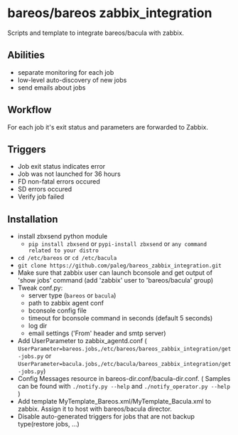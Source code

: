 bareos/bareos zabbix_integration
=========================

Scripts and template to integrate bareos/bacula with zabbix.

Abilities
---------
* separate monitoring for each job
* low-level auto-discovery of new jobs
* send emails about jobs

Workflow
---------
For each job it's exit status and parameters are forwarded to Zabbix.

Triggers
--------
* Job exit status indicates error
* Job was not launched for 36 hours
* FD non-fatal errors occured
* SD errors occured
* Verify job failed
 
Installation
------------

* install zbxsend python module
	* `pip install zbxsend` or `pypi-install zbxsend` or `any command related to your distro`
* `cd /etc/bareos` or `cd /etc/bacula`
* `git clone https://github.com/paleg/bareos_zabbix_integration.git`
* Make sure that zabbix user can launch bconsole and get output of 'show jobs' command (add 'zabbix' user to 'bareos/bacula' group)
* Tweak conf.py:
    * server type (`bareos` or `bacula`)
    * path to zabbix agent conf
    * bconsole config file
    * timeout for bconsole command in seconds (default 5 seconds)
    * log dir
    * email settings ('From' header and smtp server)
* Add UserParameter to zabbix_agentd.conf ( `UserParameter=bareos.jobs,/etc/bareos/bareos_zabbix_integration/get-jobs.py` or `UserParameter=bacula.jobs,/etc/bacula/bareos_zabbix_integration/get-jobs.py`)
* Config Messages resource in bareos-dir.conf/bacula-dir.conf. ( Samples can be found with `./notify.py --help` and `./notify_operator.py --help` )
* Add template MyTemplate_Bareos.xml/MyTemplate_Bacula.xml to zabbix. Assign it to host with bareos/bacula director.
* Disable auto-generated triggers for jobs that are not backup type(restore jobs, ...)
